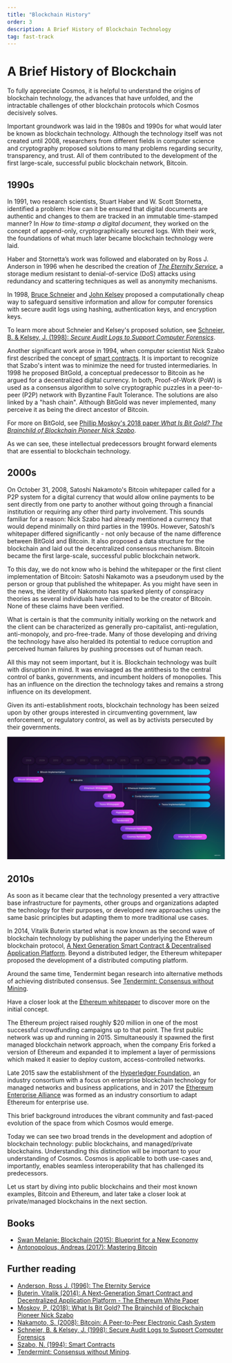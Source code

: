 ```yaml
---
title: "Blockchain History"
order: 3
description: A Brief History of Blockchain Technology
tag: fast-track
---
```


# A Brief History of Blockchain

To fully appreciate Cosmos, it is helpful to understand the origins of blockchain technology, the advances that have unfolded, and the intractable challenges of other blockchain protocols which Cosmos decisively solves.

Important groundwork was laid in the 1980s and 1990s for what would later be known as blockchain technology. Although the technology itself was not created until 2008, researchers from different fields in computer science and cryptography proposed solutions to many problems regarding security, transparency, and trust. All of them contributed to the development of the first large-scale, successful public blockchain network, Bitcoin.

## 1990s

In 1991, two research scientists, Stuart Haber and W. Scott Stornetta, identified a problem: How can it be ensured that digital documents are authentic and changes to them are tracked in an immutable time-stamped manner? In *How to time-stamp a digital document*, they worked on the concept of append-only, cryptographically secured logs. With their work, the foundations of what much later became blockchain technology were laid.

Haber and Stornetta’s work was followed and elaborated on by Ross J. Anderson in 1996 when he described the creation of [*The Eternity Service*](https://www.cl.cam.ac.uk/~rja14/Papers/eternity.pdf), a storage medium resistant to denial-of-service (DoS) attacks using redundancy and scattering techniques as well as anonymity mechanisms.

In 1998, [Bruce Schneier](https://www.schneier.com/crypto-gram/) and [John Kelsey](https://www.nist.gov/people/john-m-kelsey) proposed a computationally cheap way to safeguard sensitive information and allow for computer forensics with secure audit logs using hashing, authentication keys, and encryption keys.

<HighlightBox type="tip">

To learn more about Schneier and Kelsey's proposed solution, see [Schneier, B. & Kelsey, J. (1998): *Secure Audit Logs to Support Computer Forensics*](https://www.schneier.com/academic/paperfiles/paper-auditlogs.pdf).

</HighlightBox>

Another significant work arose in 1994, when computer scientist Nick Szabo first described the concept of [smart contracts](http://www.fon.hum.uva.nl/rob/Courses/InformationInSpeech/CDROM/Literature/LOTwinterschool2006/szabo.best.vwh.net/smart.contracts.html). It is important to recognize that Szabo's intent was to minimize the need for trusted intermediaries. In 1998 he proposed BitGold, a conceptual predecessor to Bitcoin as he argued for a decentralized digital currency. In both, Proof-of-Work (PoW) is used as a consensus algorithm to solve cryptographic puzzles in a peer-to-peer (P2P) network with Byzantine Fault Tolerance. The solutions are also linked by a "hash chain". Although BitGold was never implemented, many perceive it as being the direct ancestor of Bitcoin.

<HighlightBox type="tip">

For more on BitGold, see [Phillip Moskoy's 2018 paper *What Is Bit Gold? The Brainchild of Blockchain Pioneer Nick Szabo*](https://coincentral.com/what-is-bit-gold-the-brainchild-of-blockchain-pioneer-nick-szabo/).

</HighlightBox>

As we can see, these intellectual predecessors brought forward elements that are essential to blockchain technology.

## 2000s

On October 31, 2008, Satoshi Nakamoto's Bitcoin whitepaper called for a P2P system for a digital currency that would allow online payments to be sent directly from one party to another without going through a financial institution or requiring any other third party involvement. This sounds familiar for a reason: Nick Szabo had already mentioned a currency that would depend minimally on third parties in the 1990s. However, Satoshi’s whitepaper differed significantly - not only because of the name difference between BitGold and Bitcoin. It also proposed a data structure for the blockchain and laid out the decentralized consensus mechanism. Bitcoin became the first large-scale, successful public blockchain network.

<ExpansionPanel title="Who is Satoshi Nakamoto? The disruptive origins of blockchain">

To this day, we do not know who is behind the whitepaper or the first client implementation of Bitcoin: Satoshi Nakamoto was a pseudonym used by the person or group that published the whitepaper. As you might have seen in the news, the identity of Nakomoto has sparked plenty of conspiracy theories as several individuals have claimed to be the creator of Bitcoin. None of these claims have been verified.

What is certain is that the community initially working on the network and the client can be characterized as generally pro-capitalist, anti-regulation, anti-monopoly, and pro-free-trade. Many of those developing and driving the technology have also heralded its potential to reduce corruption and perceived human failures by pushing processes out of human reach.

All this may not seem important, but it is. Blockchain technology was built with disruption in mind. It was envisaged as the antithesis to the central control of banks, governments, and incumbent holders of monopolies. This has an influence on the direction the technology takes and remains a strong influence on its development.

Given its anti-establishment roots, blockchain technology has been seized upon by other groups interested in circumventing government, law enforcement, or regulatory control, as well as by activists persecuted by their governments.

</ExpansionPanel>

![Historic timeline of blockchain technology](/academy/0.0-B9lab-Blockchains/images/timeline.png)

## 2010s

As soon as it became clear that the technology presented a very attractive base infrastructure for payments, other groups and organizations adapted the technology for their purposes, or developed new approaches using the same basic principles but adapting them to more traditional use cases.

In 2014, Vitalik Buterin started what is now known as the second wave of blockchain technology by publishing the paper underlying the Ethereum blockchain protocol, [A Next Generation Smart Contract & Decentralised Application Platform](https://github.com/ethereum/wiki/wiki/White-Paper). Beyond a distributed ledger, the Ethereum whitepaper proposed the development of a distributed computing platform.

Around the same time, Tendermint began research into alternative methods of achieving distributed consensus. See [Tendermint: Consensus without Mining](https://tendermint.com/static/docs/tendermint.pdf).

<HighlightBox type="tip">

Have a closer look at the [Ethereum whitepaper](https://github.com/ethereum/wiki/wiki/White-Paper) to discover more on the initial concept.

</HighlightBox>

The Ethereum project raised roughly $20 million in one of the most successful crowdfunding campaigns up to that point. The first public network was up and running in 2015. Simultaneously it spawned the first managed blockchain network approach, when the company Eris forked a version of Ethereum and expanded it to implement a layer of permissions which maked it easier to deploy custom, access-controlled networks.

Late 2015 saw the establishment of the [Hyperledger Foundation](https://www.hyperledger.org/), an industry consortium with a focus on enterprise blockchain technology for managed networks and business applications, and in 2017 the [Ethereum Enterprise Alliance](https://entethalliance.org/) was formed as an industry consortium to adapt Ethereum for enterprise use.

This brief background introduces the vibrant community and fast-paced evolution of the space from which Cosmos would emerge.

Today we can see two broad trends in the development and adoption of blockchain technology: public blockchains, and managed/private blockchains. Understanding this distinction will be important to your understanding of Cosmos. Cosmos is applicable to both use-cases and, importantly, enables seamless interoperability that has challenged its predecessors.

Let us start by diving into public blockchains and their most known examples, Bitcoin and Ethereum, and later take a closer look at private/managed blockchains in the next section.

<HighlightBox type="reading">

## Books

* [Swan Melanie: Blockchain (2015): Blueprint for a New Economy](https://www.amazon.co.uk/Blockchain-Blueprint-Economy-Melanie-Swan/dp/1491920491)
* [Antonopolous, Andreas (2017): Mastering Bitcoin](https://bitcoinbook.info/)

## Further reading

* [Anderson, Ross J. (1996): The Eternity Service](https://www.cl.cam.ac.uk/~rja14/Papers/eternity.pdf)
* [Buterin, Vitalik (2014): A Next-Generation Smart Contract and Decentralized Application Platform - The Ethereum White Paper](https://github.com/ethereum/wiki/wiki/White-Paper)
* [Moskov, P. (2018): What Is Bit Gold? The Brainchild of Blockchain Pioneer Nick Szabo](https://coincentral.com/what-is-bit-gold-the-brainchild-of-blockchain-pioneer-nick-szabo/)
* [Nakamoto, S. (2008): Bitcoin: A Peer-to-Peer Electronic Cash System](https://bitcoin.org/bitcoin.pdf)
* [Schneier, B. & Kelsey, J. (1998): Secure Audit Logs to Support Computer Forensics](https://www.schneier.com/academic/paperfiles/paper-auditlogs.pdf)
* [Szabo, N. (1994): Smart Contracts](http://www.fon.hum.uva.nl/rob/Courses/InformationInSpeech/CDROM/Literature/LOTwinterschool2006/szabo.best.vwh.net/smart.contracts.html)
* [Tendermint: Consensus without Mining](https://tendermint.com/static/docs/tendermint.pdf).
    
</HighlightBox>
